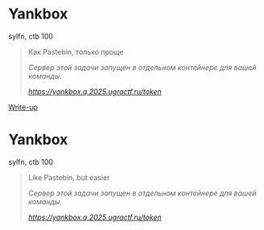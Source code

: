 # Yankbox

sylfn, ctb 100

> Как Pastebin, только проще
> 
> *Сервер этой задачи запущен в отдельном контейнере для вашей команды.*
> 
> *https://yankbox.q.2025.ugractf.ru/token*

[Write-up](WRITEUP.md)

# Yankbox

sylfn, ctb 100

> Like Pastebin, but easier
> 
> *Сервер этой задачи запущен в отдельном контейнере для вашей команды.*
> 
> *https://yankbox.q.2025.ugractf.ru/token*

